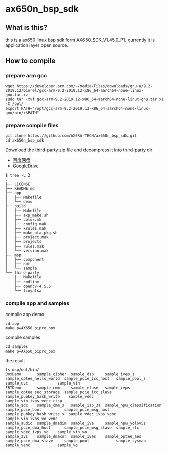 # ax650n_bsp_sdk

## What is this?

this is a ax650 linux bsp sdk form AX650_SDK_V1.45.0_P1. currently it is application layer open source.

## How to compile

### prepare arm gcc

```
wget https://developer.arm.com/-/media/Files/downloads/gnu-a/9.2-2019.12/binrel/gcc-arm-9.2-2019.12-x86_64-aarch64-none-linux-gnu.tar.xz
sudo tar -xvf gcc-arm-9.2-2019.12-x86_64-aarch64-none-linux-gnu.tar.xz -C /opt/
export PATH="/opt/gcc-arm-9.2-2019.12-x86_64-aarch64-none-linux-gnu/bin/:$PATH"
````

### prepare compile files

```
git clone https://github.com/AXERA-TECH/ax650n_bsp_sdk.git
cd ax650n_bsp_sdk
```

Download the third-party zip file and decompress it into third-party dir

- [百度网盘](https://pan.baidu.com/s/1Oegs6C7ZzeFoVq_JgFMNDQ?pwd=3dcm)
- [GoogleDrive](https://drive.google.com/file/d/1CmkKm_84uu2zLUj-qwQcnyLeBdbS1nsG/view?usp=sharing)

```
$ tree -L 2
.
├── LICENSE
├── README.md
├── app
│   ├── Makefile
│   └── demo
├── build
│   ├── Makefile
│   ├── axp_make.sh
│   ├── color.mk
│   ├── config.mak
│   ├── krules.mak
│   ├── make_ota_pkg.sh
│   ├── project.mak
│   ├── projects
│   ├── rules.mak
│   └── version.mak
├── msp
│   ├── component
│   ├── out
│   └── sample
└── third-party
    ├── Makefile
    ├── cmdline
    ├── opencv-4.5.5
    └── tinyalsa
```

### compile app and samples

compile app demo
```
cd app
make p=AX650_pipro_box
```

compile samples
```
cd samples
make p=AX650_pipro_box
```

the result 
```
ls msp/out/bin/
BoxDemo       sample_cipher  sample_dsp     sample_ives_s              sample_optee_hello_world  sample_pcie_icc_host   sample_pool_s               sample_uvc             sample_vin
FRTDemo       sample_cmm     sample_efuse   sample_ivps                sample_optee_sec_storage  sample_pcie_icc_slave  sample_pubkey_hash_write    sample_vdec            sample_vin_ivps_venc_rtsp
sample_adc    sample_cmm_s   sample_isp_3a  sample_npu_classification  sample_pcie_boot          sample_pcie_msg_host   sample_pubkey_hash_write_s  sample_vdec_ivps_venc  sample_vin_ivps_vo_venc
sample_audio  sample_dmadim  sample_ive     sample_npu_yolov5s         sample_pcie_dma_host      sample_pcie_msg_slave  sample_rtc                  sample_vdec_ivps_vo    sample_vin_vo
sample_avs    sample_dmaxor  sample_ives    sample_optee_aes           sample_pcie_dma_slave     sample_pool            sample_sysmap               sample_venc            sample_vo
```
